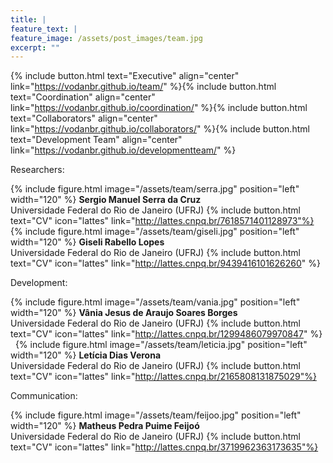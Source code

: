 ```yaml
---
title: |  
feature_text: |
feature_image: /assets/post_images/team.jpg
excerpt: ""
---
```


{% include button.html text="Executive" align="center" link="https://vodanbr.github.io/team/" %}{% include button.html text="Coordination" align="center" link="https://vodanbr.github.io/coordination/" %}{% include button.html text="Collaborators" align="center" link="https://vodanbr.github.io/collaborators/" %}{% include button.html text="Development Team" align="center" link="https://vodanbr.github.io/developmentteam/" %}

Researchers:

{% include figure.html image="/assets/team/serra.jpg" position="left" width="120" %}
**Sergio Manuel Serra da Cruz**\
Universidade Federal do Rio de Janeiro (UFRJ)
{% include button.html text="CV" icon="lattes" link="http://lattes.cnpq.br/7618571401128973"%}
&nbsp;
{% include figure.html image="/assets/team/giseli.jpg" position="left" width="120" %}
**Giseli Rabello Lopes**\
Universidade Federal do Rio de Janeiro (UFRJ)
{% include button.html text="CV" icon="lattes" link="http://lattes.cnpq.br/9439416101626260" %}

Development:

{% include figure.html image="/assets/team/vania.jpg" position="left" width="120" %}
**Vânia Jesus de Araujo Soares Borges**\
Universidade Federal do Rio de Janeiro (UFRJ)
{% include button.html text="CV" icon="lattes" link="http://lattes.cnpq.br/1299486079970847" %}
&nbsp;
{% include figure.html image="/assets/team/leticia.jpg" position="left" width="120" %}
**Letícia Dias Verona**\
Universidade Federal do Rio de Janeiro (UFRJ)
{% include button.html text="CV" icon="lattes" link="http://lattes.cnpq.br/2165808131875029"%}

Communication:

{% include figure.html image="/assets/team/feijoo.jpg" position="left" width="120" %}
**Matheus Pedra Puime Feijoó**\
Universidade Federal do Rio de Janeiro (UFRJ)
{% include button.html text="CV" icon="lattes" link="http://lattes.cnpq.br/3719962363173635"%}